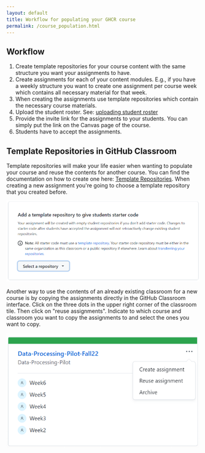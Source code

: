 ```yaml
---
layout: default
title: Workflow for populating your GHCR course
permalink: /course_population.html
---
```


## Workflow

1. Create template repositories for your course content with the same structure you want your assignments to have. 
2. Create assignments for each of your content modules. E.g., if you have a weekly structure you want to create one assignment per course week which contains all necessary material for that week.
3. When creating the assignments use template repositories which contain the necessary course materials. 
4. Upload the student roster. See: [uploading student roster](/getting_started_with_GHCR.html/#adding-a-student-roster)
5. Provide the invite link for the assignments to your students. You can simply put the link on the Canvas page of the course. 
6. Students have to accept the assignments.

## Template Repositories in GitHub Classroom

Template repositories will make your life easier when wanting to populate your course and reuse the contents for another course. You can find the documentation on how to create one here: [Template Repositories](https://docs.github.com/en/repositories/creating-and-managing-repositories/creating-a-template-repository).
When creating a new assignment you're going to choose a template repository that you created before.

![Template](/assets/images/template.PNG)

Another way to use the contents of an already existing classroom for a new course is by copying the assignments directly in the GitHub Classroom interface. Click on the three dots in the upper right corner of the classroom tile. Then click on "reuse assignments". Indicate to which course and classroom you want to copy the assignments to and select the ones you want to copy.

<!-- <img src="/assets/images/reuse_assignments.PNG" width= 400px> -->
![Reuse assignments](/assets/images/reuse_assignments.PNG)